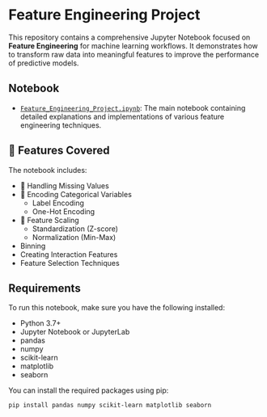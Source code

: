 #  Feature Engineering Project

This repository contains a comprehensive Jupyter Notebook focused on **Feature Engineering** for machine learning workflows. It demonstrates how to transform raw data into meaningful features to improve the performance of predictive models.

##  Notebook

- [`Feature_Engineering_Project.ipynb`](Feature_Engineering_Project.ipynb): The main notebook containing detailed explanations and implementations of various feature engineering techniques.

## 🚀 Features Covered

The notebook includes:

- 🔹 Handling Missing Values
- 🔹 Encoding Categorical Variables
  - Label Encoding
  - One-Hot Encoding
- 🔹 Feature Scaling
  - Standardization (Z-score)
  - Normalization (Min-Max)
-  Binning
-  Creating Interaction Features
-  Feature Selection Techniques

## Requirements

To run this notebook, make sure you have the following installed:

- Python 3.7+
- Jupyter Notebook or JupyterLab
- pandas
- numpy
- scikit-learn
- matplotlib
- seaborn

You can install the required packages using pip:

```bash
pip install pandas numpy scikit-learn matplotlib seaborn

